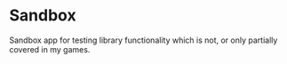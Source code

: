 # Sandbox

Sandbox app for testing library functionality which is not, or only partially covered in my games.  
  
